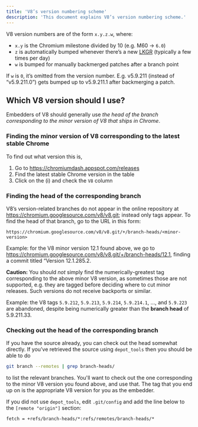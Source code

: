 ```yaml
---
title: 'V8’s version numbering scheme'
description: 'This document explains V8’s version numbering scheme.'
---
```

V8 version numbers are of the form `x.y.z.w`, where:

- `x.y` is the Chromium milestone divided by 10 (e.g. M60 → `6.0`)
- `z` is automatically bumped whenever there’s a new [LKGR](https://www.chromium.org/chromium-os/developer-library/glossary/#acronyms) (typically a few times per day)
- `w` is bumped for manually backmerged patches after a branch point

If `w` is `0`, it’s omitted from the version number. E.g. v5.9.211 (instead of “v5.9.211.0”) gets bumped up to v5.9.211.1 after backmerging a patch.

## Which V8 version should I use?

Embedders of V8 should generally use *the head of the branch corresponding to the minor version of V8 that ships in Chrome*.

### Finding the minor version of V8 corresponding to the latest stable Chrome

To find out what version this is,

1. Go to https://chromiumdash.appspot.com/releases
2. Find the latest stable Chrome version in the table
3. Click on the (i) and check the `V8` column


### Finding the head of the corresponding branch

V8’s version-related branches do not appear in the online repository at https://chromium.googlesource.com/v8/v8.git; instead only tags appear. To find the head of that branch, go to the URL in this form:

```
https://chromium.googlesource.com/v8/v8.git/+/branch-heads/<minor-version>
```

Example: for the V8 minor version 12.1 found above, we go to https://chromium.googlesource.com/v8/v8.git/+/branch-heads/12.1, finding a commit titled “Version 12.1.285.2.

**Caution:** You should *not* simply find the numerically-greatest tag corresponding to the above minor V8 version, as sometimes those are not supported, e.g. they are tagged before deciding where to cut minor releases. Such versions do not receive backports or similar.

Example: the V8 tags `5.9.212`, `5.9.213`, `5.9.214`, `5.9.214.1`, …, and `5.9.223` are abandoned, despite being numerically greater than the **branch head** of 5.9.211.33.

### Checking out the head of the corresponding branch

If you have the source already, you can check out the head somewhat directly. If you’ve retrieved the source using `depot_tools` then you should be able to do

```bash
git branch --remotes | grep branch-heads/
```

to list the relevant branches. You'll want to check out the one corresponding to the minor V8 version you found above, and use that. The tag that you end up on is the appropriate V8 version for you as the embedder.

If you did not use `depot_tools`, edit `.git/config` and add the line below to the `[remote "origin"]` section:

```
fetch = +refs/branch-heads/*:refs/remotes/branch-heads/*
```
